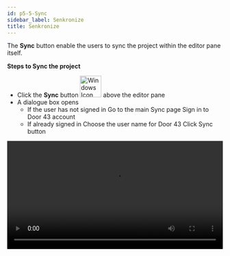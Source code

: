 ```yaml
---
id: p5-5-Sync
sidebar_label: Senkronize
title: Senkronize
---
```


The **Sync** button enable the users to sync the project within the editor pane itself.

**Steps to Sync the project**

- Click the **Sync** button <img src="/assets/cloudsyncbutton.png" alt="Windows Icon" width="50px" /> above the editor pane
- A dialogue box opens
    - If the user has not signed in Go to the main Sync page Sign in to Door 43 account
    - If already signed in Choose the user name for Door 43 Click Sync button

<video controls src="/assets/projectsync.mov" width="100%" type="video/mp4">

